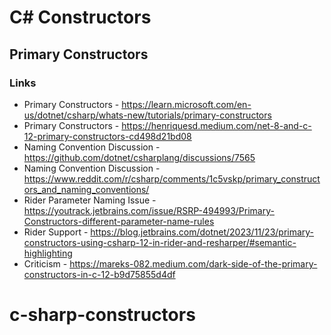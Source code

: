 # C# Constructors

## Primary Constructors

### Links

* Primary Constructors - https://learn.microsoft.com/en-us/dotnet/csharp/whats-new/tutorials/primary-constructors
* Primary Constructors - https://henriquesd.medium.com/net-8-and-c-12-primary-constructors-cd498d21bd08
* Naming Convention Discussion - https://github.com/dotnet/csharplang/discussions/7565
* Naming Convention Discussion - https://www.reddit.com/r/csharp/comments/1c5vskp/primary_constructors_and_naming_conventions/
* Rider Parameter Naming Issue - https://youtrack.jetbrains.com/issue/RSRP-494993/Primary-Constructors-different-parameter-name-rules
* Rider Support - https://blog.jetbrains.com/dotnet/2023/11/23/primary-constructors-using-csharp-12-in-rider-and-resharper/#semantic-highlighting
* Criticism - https://mareks-082.medium.com/dark-side-of-the-primary-constructors-in-c-12-b9d75855d4df

# c-sharp-constructors
